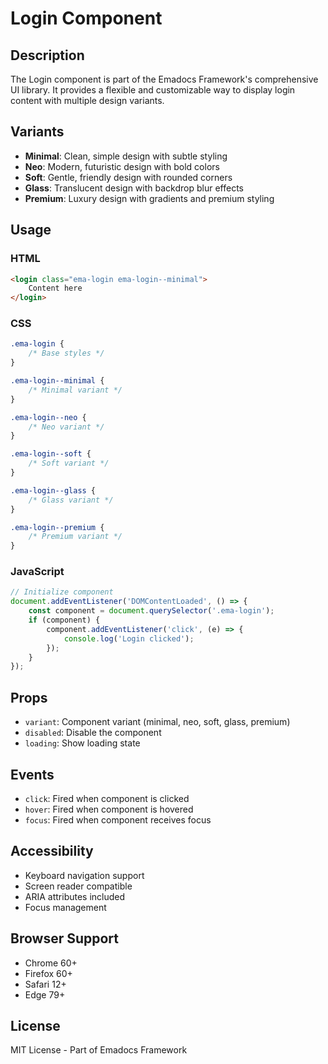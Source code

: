 # Login Component

## Description
The Login component is part of the Emadocs Framework's comprehensive UI library. It provides a flexible and customizable way to display login content with multiple design variants.

## Variants
- **Minimal**: Clean, simple design with subtle styling
- **Neo**: Modern, futuristic design with bold colors
- **Soft**: Gentle, friendly design with rounded corners
- **Glass**: Translucent design with backdrop blur effects
- **Premium**: Luxury design with gradients and premium styling

## Usage

### HTML
```html
<login class="ema-login ema-login--minimal">
    Content here
</login>
```

### CSS
```css
.ema-login {
    /* Base styles */
}

.ema-login--minimal {
    /* Minimal variant */
}

.ema-login--neo {
    /* Neo variant */
}

.ema-login--soft {
    /* Soft variant */
}

.ema-login--glass {
    /* Glass variant */
}

.ema-login--premium {
    /* Premium variant */
}
```

### JavaScript
```javascript
// Initialize component
document.addEventListener('DOMContentLoaded', () => {
    const component = document.querySelector('.ema-login');
    if (component) {
        component.addEventListener('click', (e) => {
            console.log('Login clicked');
        });
    }
});
```

## Props
- `variant`: Component variant (minimal, neo, soft, glass, premium)
- `disabled`: Disable the component
- `loading`: Show loading state

## Events
- `click`: Fired when component is clicked
- `hover`: Fired when component is hovered
- `focus`: Fired when component receives focus

## Accessibility
- Keyboard navigation support
- Screen reader compatible
- ARIA attributes included
- Focus management

## Browser Support
- Chrome 60+
- Firefox 60+
- Safari 12+
- Edge 79+

## License
MIT License - Part of Emadocs Framework
